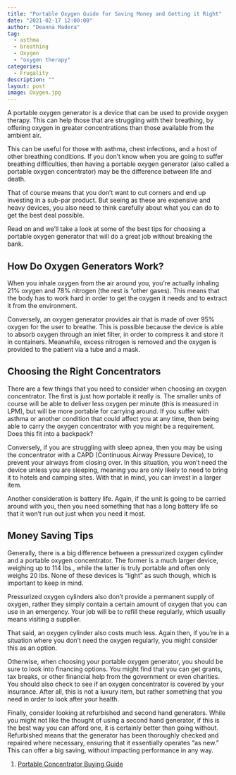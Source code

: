 ```yaml
---
title: "Portable Oxygen Guide for Saving Money and Getting it Right"
date: "2021-02-17 12:00:00"
author: "Deanna Madera"
tag:
  - asthma
  - breathing
  - Oxygen
  - "oxygen therapy"
categories:
  - Frugality
description: ""
layout: post
image: Oxygen.jpg
---
```


A portable oxygen generator is a device that can be used to provide oxygen therapy. This can help those that are struggling with their breathing, by offering oxygen in greater concentrations than those available from the ambient air.

This can be useful for those with asthma, chest infections, and a host of other breathing conditions. If you don’t know when you are going to suffer breathing difficulties, then having a portable oxygen generator (also called a portable oxygen concentrator) may be the difference between life and death.

That of course means that you don’t want to cut corners and end up investing in a sub-par product. But seeing as these are expensive and heavy devices, you also need to think carefully about what you can do to get the best deal possible.

Read on and we’ll take a look at some of the best tips for choosing a portable oxygen generator that will do a great job without breaking the bank.

## How Do Oxygen Generators Work?

When you inhale oxygen from the air around you, you’re actually inhaling 21% oxygen and 78% nitrogen (the rest is “other gases). This means that the body has to work hard in order to get the oxygen it needs and to extract it from the environment.

Conversely, an oxygen generator provides air that is made of over 95% oxygen for the user to breathe. This is possible because the device is able to absorb oxygen through an inlet filter, in order to compress it and store it in containers. Meanwhile, excess nitrogen is removed and the oxygen is provided to the patient via a tube and a mask.

## Choosing the Right Concentrators

There are a few things that you need to consider when choosing an oxygen concentrator. The first is just how portable it really is. The smaller units of course will be able to deliver less oxygen per minute (this is measured in LPM), but will be more portable for carrying around. If you suffer with asthma or another condition that could affect you at any time, then being able to carry the oxygen concentrator with you might be a requirement. Does this fit into a backpack?

Conversely, if you are struggling with sleep apnea, then you may be using the concentrator with a CAPD (Continuous Airway Pressure Device), to prevent your airways from closing over. In this situation, you won’t need the device unless you are sleeping, meaning you are only likely to need to bring it to hotels and camping sites. With that in mind, you can invest in a larger item.

Another consideration is battery life. Again, if the unit is going to be carried around with you, then you need something that has a long battery life so that it won’t run out just when you need it most.

## Money Saving Tips

Generally, there is a big difference between a pressurized oxygen cylinder and a portable oxygen concentrator. The former is a much larger device, weighing up to 114 lbs., while the latter is truly portable and often only weighs 20 lbs. None of these devices is “light” as such though, which is important to keep in mind.

Pressurized oxygen cylinders also don’t provide a permanent supply of oxygen, rather they simply contain a certain amount of oxygen that you can use in an emergency. Your job will be to refill these regularly, which usually means visiting a supplier.

That said, an oxygen cylinder also costs much less. Again then, if you’re in a situation where you don’t need the oxygen regularly, you might consider this as an option.

Otherwise, when choosing your portable oxygen generator, you should be sure to look into financing options. You might find that you can get grants, tax breaks, or other financial help from the government or even charities. You should also check to see if an oxygen concentrator is covered by your insurance. After all, this is not a luxury item, but rather something that you need in order to look after your health.

Finally, consider looking at refurbished and second hand generators. While you might not like the thought of using a second hand generator, if this is the best way you can afford one, it is certainly better than going without. Refurbished means that the generator has been thoroughly checked and repaired where necessary, ensuring that it essentially operates “as new.” This can offer a big saving, without impacting performance in any way.

1. [Portable Concentrator Buying Guide](https://www.oxygenconcentratorstore.com/portable-concentrator-buying-guide/)

